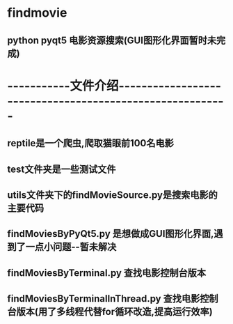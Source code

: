 # findmovie
## python pyqt5 电影资源搜索(GUI图形化界面暂时未完成)
# -----------文件介绍---------------------------------------------------------
## reptile是一个爬虫,爬取猫眼前100名电影
## test文件夹是一些测试文件
## utils文件夹下的findMovieSource.py是搜索电影的主要代码
## findMoviesByPyQt5.py 是想做成GUI图形化界面,遇到了一点小问题--暂未解决
## findMoviesByTerminal.py 查找电影控制台版本
## findMoviesByTerminalInThread.py 查找电影控制台版本(用了多线程代替for循环改造,提高运行效率)
